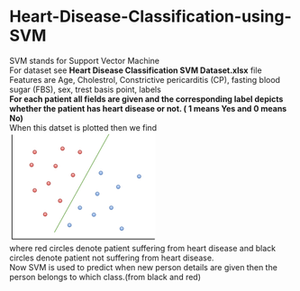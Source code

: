 # Heart-Disease-Classification-using-SVM
SVM stands for Support Vector Machine<br>
For dataset see **Heart Disease Classification SVM Dataset.xlsx** file
<br>
Features are
Age, Cholestrol, Constrictive pericarditis (CP), fasting blood sugar (FBS), sex,  trest basis point, labels<br>
**For each patient all fields are given and the corresponding label depicts whether the patient has heart disease or not. 
( 1 means Yes and 0 means No)**<br>
When this datset is plotted then we find<br>
![1](https://github.com/parasgulati/Heart-Disease-Classification-using-SVM/blob/master/SVM.png)<br>
where red circles denote patient suffering from heart disease and black circles denote patient not suffering from heart disease.<br>
Now SVM is used to predict when new person details are given then the person belongs to which class.(from black and red)
